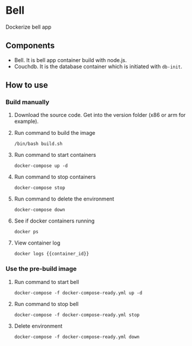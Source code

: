 # Bell

Dockerize bell app

## Components

* Bell. It is bell app container build with node.js.
* Couchdb. It is the database container which is initiated with `db-init`.

## How to use

### Build manually

1. Download the source code. Get into the version folder (x86 or arm for example).
2. Run command to build the image

    ```shell
    /bin/bash build.sh
    ```
3. Run command to start containers

    ```shell
    docker-compose up -d
    ```
4. Run command to stop containers

    ```shell
    docker-compose stop
    ```
5. Run command to delete the environment

    ```shell
    docker-compose down
    ```
6. See if docker containers running

    ```shell
    docker ps
    ```

7. View container log

    ```shell
    docker logs {{container_id}}
    ```

### Use the pre-build image

1. Run command to start bell
    ```shell
    docker-compose -f docker-compose-ready.yml up -d
    ```

2. Run command to stop bell
    ```shell
    docker-compose -f docker-compose-ready.yml stop
    ```

3. Delete environment
    ```shell
    docker-compose -f docker-compose-ready.yml down
    ```
